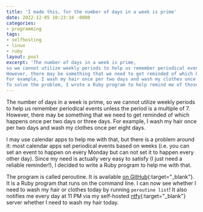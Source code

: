 ```yaml
---
title: 'I made this, for the number of days in a week is prime'
date: 2022-12-05 10:23:34 -0800
categories:
- programming
tags:
- selfhosting
- linux
- ruby
layout: post
excerpt: 'The number of days in a week is prime,
so we cannot utilize weekly periods to help us remember periodical events unless the period is a multiple of 7.
However, there may be something that we need to get reminded of which happens once per two days or three days.
For example, I wash my hair once per two days and wash my clothes once per eight days.
To solve the problem, I wrote a Ruby program to help remind me of those routines.'
---
```

The number of days in a week is prime,
so we cannot utilize weekly periods to help us remember periodical events unless the period is a multiple of 7.
However, there may be something that we need to get reminded of which happens once per two days or three days.
For example, I wash my hair once per two days and wash my clothes once per eight days.

I may use calendar apps to help me with that, but there is a problem around it:
most calendar apps set periodical events based on weeks
(i.e. you can set an event to happen on every Monday but can not set it to happen every other day).
Since my need is actually very easy to satisfy (I just need a reliable reminder!),
I decided to write a Ruby program to help me with that.

The program is called peroutine.
It is available [on GitHub](https://github.com/UlyssesZh/peroutine){:target="_blank"}.
It is a Ruby program that runs on the command line.
I can now see whether I need to wash my hair or clothes today by running `peroutine list`!
It also notifies me every day at 11 PM via my self-hosted [ntfy](https://ntfy.sh){:target="_blank"} server
whether I need to wash my hair today.

